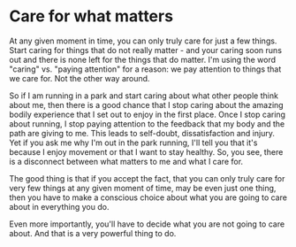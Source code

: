 # Care for what matters

At any given moment in time, you can only truly care for just a few things. Start caring for things that do not really matter - and your caring soon runs out and there is none left for the things that do matter. I'm using the word "caring" vs. "paying attention" for a reason: we pay attention to things that we care for. Not the other way around.

So if I am running in a park and start caring about what other people think about me, then there is a good chance that I stop caring about the amazing bodily experience that I set out to enjoy in the first place. Once I stop caring about running, I stop paying attention to the feedback that my body and the path are giving to me. This leads to self-doubt, dissatisfaction and injury.
Yet if you ask me why I'm out in the park running, I'll tell you that it's because I enjoy movement or that I want to stay healthy. So, you see, there is a disconnect between what matters to me and what I care for.

The good thing is that if you accept the fact, that you can only truly care for very few things at any given moment of time, may be even just one thing, then you have to make a conscious choice about what you are going to care about in everything you do.

Even more importantly, you'll have to decide what you are not going to care about. And that is a very powerful thing to do.
